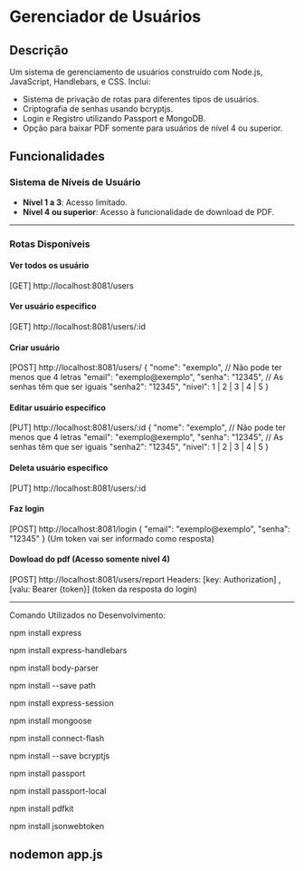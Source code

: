# Gerenciador de Usuários

## Descrição
Um sistema de gerenciamento de usuários construído com Node.js, JavaScript, Handlebars, e CSS. Inclui:

- Sistema de privação de rotas para diferentes tipos de usuários.
- Criptografia de senhas usando bcryptjs.
- Login e Registro utilizando Passport e MongoDB.
- Opção para baixar PDF somente para usuários de nível 4 ou superior.

## Funcionalidades

### Sistema de Níveis de Usuário

- **Nível 1 a 3**: Acesso limitado.
- **Nível 4 ou superior**: Acesso à funcionalidade de download de PDF.

------------------------------------------

### Rotas Disponíveis

#### Ver todos os usuário
[GET] http://localhost:8081/users

#### Ver usuário especifico
[GET] http://localhost:8081/users/:id

#### Criar usuário
[POST] http://localhost:8081/users/
{
    "nome": "exemplo", // Não pode ter menos que 4 letras
    "email": "exemplo@exemplo",
    "senha": "12345", // As senhas têm que ser iguais
    "senha2": "12345",
    "nivel": 1 | 2 | 3 | 4 | 5
}


#### Editar usuário especifico
[PUT] http://localhost:8081/users/:id
{
    "nome": "exemplo", // Não pode ter menos que 4 letras
    "email": "exemplo@exemplo",
    "senha": "12345", // As senhas têm que ser iguais
    "senha2": "12345",
    "nivel": 1 | 2 | 3 | 4 | 5
}


#### Deleta usuário especifico
[PUT] http://localhost:8081/users/:id


#### Faz login
[POST] http://localhost:8081/login
{
    "email": "exemplo@exemplo",
    "senha": "12345"
}
(Um token vai ser informado como resposta)

#### Dowload do pdf (Acesso somente nivel 4)
[POST] http://localhost:8081/users/report
Headers: [key: Authorization] , [valu: Bearer {token}] (token da resposta do login)

------------------------------------------

Comando Utilizados no Desenvolvimento:

npm install express

npm install express-handlebars

npm install body-parser

npm install --save path

npm install express-session

npm install mongoose

npm install connect-flash

npm install --save bcryptjs

npm install passport

npm install passport-local

npm install pdfkit

npm install jsonwebtoken

nodemon app.js
-------------------------------------------


